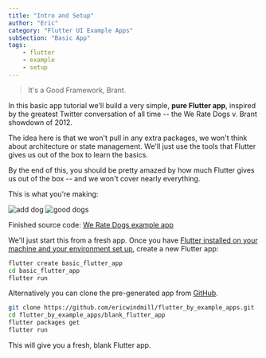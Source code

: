 ```yaml
---
title: "Intro and Setup"
author: "Eric"
category: "Flutter UI Example Apps"
subSection: "Basic App"
tags:
    - flutter
    - example
    - setup
---
```


> It's a Good Framework, Brant.

In this basic app tutorial we'll build a very simple, **pure Flutter app**, inspired by the greatest Twitter conversation of all time -- the We Rate Dogs v. Brant showdown of 2012.

The idea here is that we won't pull in any extra packages, we won't think about architecture or state management. We'll just use the tools that Flutter gives us out of the box to learn the basics.

By the end of this, you should be pretty amazed by how much Flutter gives us out of the box -- and we won't cover nearly everything.

This is what you're making:

![add dog](https://res.cloudinary.com/ericwindmill/image/upload/c_scale,w_300/v1520699901/flutter_by_example/new_dog.gif)
![good dogs](https://res.cloudinary.com/ericwindmill/image/upload/c_scale,w_300/v1520699902/flutter_by_example/good_dogs.gif)

Finished source code: [We Rate Dogs example app](https://github.com/ericwindmill/flutter_by_example/examples/we_rate_dogs/basic_example)

We'll just start this from a fresh app. Once you have [Flutter installed on your machine and your environment set up](https://flutter.io), create a new Flutter app:

```bash
flutter create basic_flutter_app
cd basic_flutter_app
flutter run
```

Alternatively you can clone the pre-generated app from [GitHub](https://github.com/ericwindmill/flutter_by_example_apps).

```bash
git clone https://github.com/ericwindmill/flutter_by_example_apps.git
cd flutter_by_example_apps/blank_flutter_app
flutter packages get
flutter run
```

This will give you a fresh, blank Flutter app.
